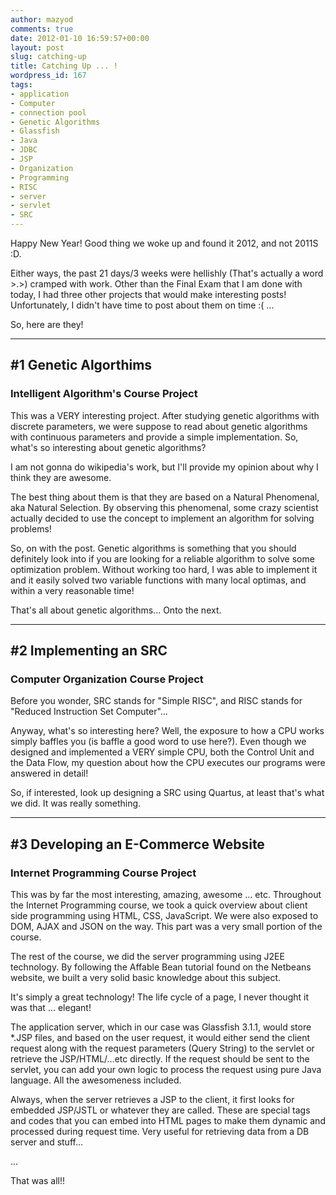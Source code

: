 ```yaml
---
author: mazyod
comments: true
date: 2012-01-10 16:59:57+00:00
layout: post
slug: catching-up
title: Catching Up ... !
wordpress_id: 167
tags:
- application
- Computer
- connection pool
- Genetic Algorithms
- Glassfish
- Java
- JDBC
- JSP
- Organization
- Programming
- RISC
- server
- servlet
- SRC
---
```


Happy New Year! Good thing we woke up and found it 2012, and not 2011S :D.

Either ways, the past 21 days/3 weeks were hellishly (That's actually a word >.>) cramped with work. Other than the Final Exam that I am done with today, I had three other projects that would make interesting posts! Unfortunately, I didn't have time to post about them on time :( ...

So, here are they!



* * *





## #1 Genetic Algorthims




### Intelligent Algorithm's Course Project


This was a VERY interesting project. After studying genetic algorithms with discrete parameters, we were suppose to read about genetic algorithms with continuous parameters and provide a simple implementation. So, what's so interesting about genetic algorithms?

I am not gonna do wikipedia's work, but I'll provide my opinion about why I think they are awesome.

The best thing about them is that they are based on a Natural Phenomenal, aka Natural Selection. By observing this phenomenal, some crazy scientist actually decided to use the concept to implement an algorithm for solving problems!

So, on with the post. Genetic algorithms is something that you should definitely look into if you are looking for a reliable algorithm to solve some optimization problem. Without working too hard, I was able to implement it and it easily solved two variable functions with many local optimas, and within a very reasonable time!

That's all about genetic algorithms... Onto the next.



* * *





## #2 Implementing an SRC




### Computer Organization Course Project


Before you wonder, SRC stands for "Simple RISC", and RISC stands for "Reduced Instruction Set Computer"...

Anyway, what's so interesting here? Well, the exposure to how a CPU works simply baffles you (is baffle a good word to use here?). Even though we designed and implemented a VERY simple CPU, both the Control Unit and the Data Flow, my question about how the CPU executes our programs were answered in detail!

So, if interested, look up designing a SRC using Quartus, at least that's what we did. It was really something.



* * *





## #3 Developing an E-Commerce Website




### Internet Programming Course Project


This was by far the most interesting, amazing, awesome ... etc. Throughout the Internet Programming course, we took a quick overview about client side programming using HTML, CSS, JavaScript. We were also exposed to DOM, AJAX and JSON on the way. This part was a very small portion of the course.

The rest of the course, we did the server programming using J2EE technology. By following the Affable Bean tutorial found on the Netbeans website, we built a very solid basic knowledge about this subject.

It's simply a great technology! The life cycle of a page, I never thought it was that ... elegant!

The application server, which in our case was Glassfish 3.1.1, would store *.JSP files, and based on the user request, it would either send the client request along with the request parameters (Query String) to the servlet or retrieve the JSP/HTML/...etc directly. If the request should be sent to the servlet, you can add your own logic to process the request using pure Java language. All the awesomeness included.

Always, when the server retrieves a JSP to the client, it first looks for embedded JSP/JSTL or whatever they are called. These are special tags and codes that you can embed into HTML pages to make them dynamic and processed during request time. Very useful for retrieving data from a DB server and stuff...

...

That was all!!
